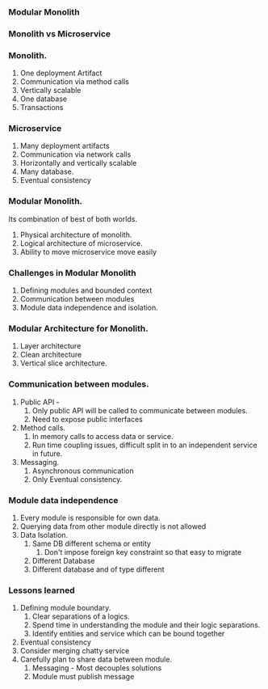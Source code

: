 ### Modular Monolith

### Monolith vs Microservice

### Monolith.

1. One deployment Artifact
2. Communication via method calls
3. Vertically scalable
4. One database
5. Transactions

### Microservice

1. Many deployment artifacts
2. Communication via network calls
3. Horizontally and vertically scalable
4. Many database.
5. Eventual consistency

### Modular Monolith.

Its combination of best of both worlds.

1. Physical architecture of monolith.
2. Logical architecture of microservice.
3. Ability to move microservice move easily

### Challenges in Modular Monolith

1. Defining modules and bounded context
2. Communication between modules
3. Module data independence and isolation.

### Modular Architecture for Monolith.

1. Layer architecture
2. Clean architecture
3. Vertical slice architecture.

### Communication between modules.

1. Public API -
   1. Only public API will be called to communicate between modules.
   2. Need to expose public interfaces
2. Method calls.
   1. In memory calls to access data or service.
   2. Run time coupling issues, difficult split in to an independent service in future.
3. Messaging.
   1. Asynchronous communication
   2. Only Eventual consistency.

### Module data independence

1. Every module is responsible for own data.
2. Querying data from other module directly is not allowed
3. Data Isolation.
   1. Same DB different schema or entity
      1. Don't impose foreign key constraint so that easy to migrate
   2. Different Database
   3. Different database and of type different

### Lessons learned

1. Defining module boundary.
   1. Clear separations of a logics.
   2. Spend time in understanding the module and their logic separations.
   3. Identify entities and service which can be bound together
2. Eventual consistency
3. Consider merging chatty service
4. Carefully plan to share data between module.
   1. Messaging - Most decouples solutions
   2. Module must publish message
